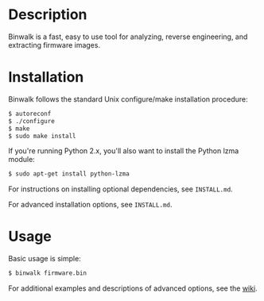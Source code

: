 Description
===========

Binwalk is a fast, easy to use tool for analyzing, reverse engineering, and extracting firmware images.

Installation
============

Binwalk follows the standard Unix configure/make installation procedure:

```bash
$ autoreconf
$ ./configure
$ make
$ sudo make install
```

If you're running Python 2.x, you'll also want to install the Python lzma module:

```bash
$ sudo apt-get install python-lzma
```

For instructions on installing optional dependencies, see `INSTALL.md`.

For advanced installation options, see `INSTALL.md`.

Usage
=====

Basic usage is simple:

```bash
$ binwalk firmware.bin
```

For additional examples and descriptions of advanced options, see the [wiki](https://github.com/devttys0/binwalk/wiki).

